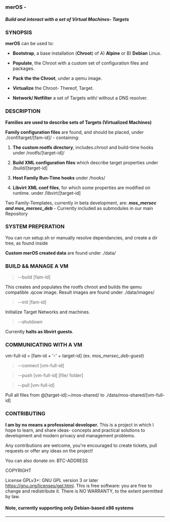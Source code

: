 ### merOS - <br>
##### Build and interact with a set of Virtual Machines- Targets

### SYNOPSIS

**merOS** can be used to:

- **Bootstrap**, a base installation (**Chroot**) of A) **Alpine** or B) **Debian** Linux.
	
- **Populate**, the Chroot with a custom set of configuration files and packages.

- **Pack the the Chroot**, under a qemu image.

- **Virtualize** the Chroot- Thereof, Target.

- **Network/ Netfilter** a set of Targets with/ without a DNS resolver.

### DESCRIPTION

**Families are used to describe sets of Targets (Virtualized Machines)**

**Family configuration files** are found, and should be placed,
under ./conf/target/[fam-id]/ - containing:
	
1. **The custom rootfs directory**, includes.chroot and build-time hooks
	under /rootfs/[target-id]/

2. **Build XML configuration files** which describe target properties
	under /build/[target-id]

3. **Host Family Run-Time hooks**
	under /hooks/

4. **Libvirt XML conf files**, for which some
	properties are modified on runtime.
	under /libvirt/[target-id]

Two Family-Templates, currently in beta development,
are: ***mos\_mersec  and mos\_mersec_deb*** -
Currently included as submodules in our main Repository


### SYSTEM PREPERATION

You can run setup.sh
or manually resolve dependancies,
and create a dir tree, as found inside

**Custom merOS created data** are found
under ./data/


### BUILD && MANAGE A VM
	
> --build [fam-id]

This creates and populates the rootfs chroot
and builds the qemu compatible .qcow image.
Result images are found under ./data/images/

> --init [fam-id]

Initialize Target Networks
and machines.

> --shutdown

Currently **halts as libvirt guests**.
	

### COMMUNICATING WITH A VM

vm-full-id = [fam-id + '-' + target-id]
(ex. *mos_mersec_deb-guest*)

> --connect [vm-full-id]

> --push [vm-full-id] [file/ folder]

> --pull [vm-full-id]

Pull all files from @[target-id]:~/mos-shared/
to ./data/mos-shared/[vm-full-id]


### CONTRIBUTING

**I am by no means a professional developer.**
This is a project in which I hope to learn, and share ideas-
concepts and practical solutions to development and
modern privacy and management problems.

Any contributions are welcome, you're encouraged to create tickets, pull requests
or offer any ideas on the project!

You can also donate on: BTC-ADDRESS

COPYRIGHT

License GPLv3+: GNU GPL version 3 or later <https://gnu.org/licenses/gpl.html>.
This is free software: you are free to change and redistribute it.  There is NO WARRANTY, to the extent permitted by law.

#### Note, currently supporting only Debian-based x86 systems
******